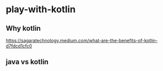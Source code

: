 # play-with-kotlin

## Why kotlin
https://sagaratechnology.medium.com/what-are-the-benefits-of-kotlin-d7fdcd1cfc0

## java vs kotlin

